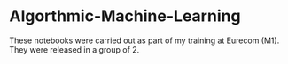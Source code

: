 # Algorthmic-Machine-Learning
These notebooks were carried out as part of my training at Eurecom (M1).
They were released in a group of 2.

